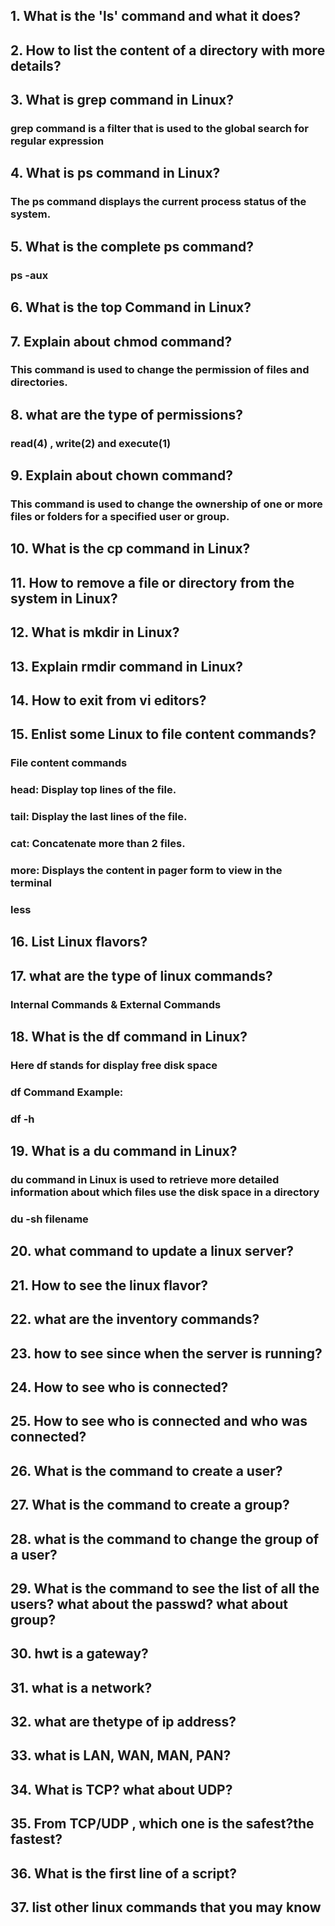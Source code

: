 ## 1. What is the 'ls' command and what it does?
## 2. How to list the content of a directory with more details?
## 3. What is grep command in Linux?
### grep command is a filter that is used to the global search for regular expression
## 4. What is ps command in Linux? 
### The ps command displays the current process status of the system.
## 5. What is the complete ps command?
### ps -aux
## 6. What is the top Command in Linux?
## 7. Explain about chmod command?
### This command is used to change the permission of files and directories.
## 8. what are the type of permissions?
### read(4) , write(2)  and execute(1)
## 9. Explain about chown command?
###  This command is used to change the ownership of one or more files or folders for a specified user or group. 
## 10. What is the cp command in Linux?
## 11. How to remove a file or directory from the system in Linux?
## 12. What is mkdir in Linux?
## 13. Explain rmdir command in Linux?
## 14. How to exit from vi editors?
## 15. Enlist some Linux to file content commands?
### File content commands

### head: Display top lines of the file.
### tail: Display the last lines of the file.
### cat: Concatenate more than 2 files.
### more: Displays the content in pager form to view in the terminal
### less
## 16. List Linux flavors?
## 17. what are the type of linux commands?
### Internal Commands  & External Commands
## 18. What is the df command in Linux?
### Here df stands for display free disk space
### df Command Example:
### df -h
## 19. What is a du command in Linux?
### du command in Linux is used to retrieve more detailed information about which files use the disk space in a directory
### du -sh filename
## 20. what command to update a linux server?
## 21. How to see the linux flavor?
## 22. what are the inventory commands?
## 23. how to see since when the server is running?
## 24. How to see who is connected?
## 25. How to see who is connected and who was connected?
## 26. What is the command to create a user?
## 27. What is the command to create a group?
## 28. what is the command to change the group of a user?
## 29. What is the command to see the list of all the users? what about the passwd? what about group?
## 30. hwt is a gateway?
## 31. what is a network?
## 32. what are thetype of ip address?
## 33. what is LAN, WAN, MAN, PAN?
## 34. What is TCP? what about UDP?
## 35. From TCP/UDP , which one is the safest?the fastest?
## 36. What is the first line of a script?
## 37. list other linux commands that you may know

